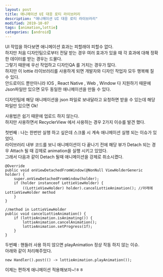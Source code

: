 ```yaml
---
layout: post
title: 애니메이션 UI 대응 로티 라이브러리
description: "애니메이션 UI 대응 로티 라이브러리"
modified: 2019-10-07
tags: [animation,lottie]
categories: [android]
---
```

UI 작업을 하다보면 애니메이션 효과는 피할래야 피할수 없다.  
하지만 처음 디자인팀으로부터 전달 받는 경우 여러 효과가 있을 때 각 효과에 대해 정확한 데이터를 받는 경우는 드물다.  
그렇기 때문에 우선 작업하고 디자인QA 를 거치는 경우가 많다.  
하지만 이 lottie 라이브러리를 사용하게 되면 개발자와 디자인 작업자 모두 행복해 질 수 있다.  
안드로이드 뿐만아니라 IOS , React Native , Web , Window 다 지원하기 때문에 Json파일만 있으면 모두 동일한 애니메이션을 만들 수 있다.  

디자인팀에 해당 애니메이션을 json 파일로 보내달라고 요청하면 받을 수 있는데 해당 파일만 있으면 Ok!  

사용법은 쉽기 때문에 업로드 하지 않는다.  
하지만 사용하면서 RecyclerView 에서 사용하는 경우 2가지 이슈를 발견 했다.  

첫번째 : 나는 한번만 실행 하고 싶은데 스크롤 시 계속 애니메이션 실행 되는 이슈가 있었다.  
라이브러리 내부 코드를 보니 애니메이션이 다 끝나기 전에 해당 뷰가 Detach 되는 경우 Attach 될 때 강제로 animation을 실행 시키고 있었다.  
그래서 다음과 같이 Detach 될때 애니메이션을 강제로 취소시켰다.  
```
@Override
public void onViewDetachedFromWindow(@NonNull ViewHolderGeneric holder) {
    super.onViewDetachedFromWindow(holder);
    if (holder instanceof LottieViewHolder) {
        ((LottieViewHolder) holder).cancelLottieAnimation(); //아래에 LottieViewHolder method 
    }
}

//method in LottieViewHolder
public void cancelLottieAnimation() {
    if (lottieAnimation.isAnimating()) {
        lottieAnimation.cancelAnimation();
        lottieAnimation.setProgress(1f);
    }
}
```

두번째 : 핸들러 사용 하지 않으면 playAnimation 정상 작동 하지 않는 이슈.  
아래와 같이 처리해주었다.  
```
new Handler().post(() -> lottieAnimation.playAnimation());
```

이제는 편하게 애니메이션 적용해보자~!ㅎㅎ